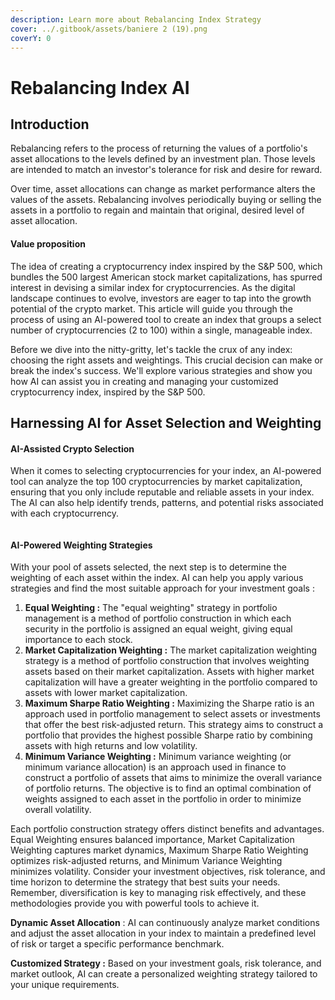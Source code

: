 ```yaml
---
description: Learn more about Rebalancing Index Strategy
cover: ../.gitbook/assets/baniere 2 (19).png
coverY: 0
---
```


# Rebalancing Index AI

## Introduction

Rebalancing refers to the process of returning the values of a portfolio's asset allocations to the levels defined by an investment plan. Those levels are intended to match an investor's tolerance for risk and desire for reward.

Over time, asset allocations can change as market performance alters the values of the assets. Rebalancing involves periodically buying or selling the assets in a portfolio to regain and maintain that original, desired level of asset allocation.

#### Value proposition

The idea of creating a cryptocurrency index inspired by the S\&P 500, which bundles the 500 largest American stock market capitalizations, has spurred interest in devising a similar index for cryptocurrencies. As the digital landscape continues to evolve, investors are eager to tap into the growth potential of the crypto market. This article will guide you through the process of using an AI-powered tool to create an index that groups a select number of cryptocurrencies (2 to 100) within a single, manageable index.

Before we dive into the nitty-gritty, let's tackle the crux of any index: choosing the right assets and weightings. This crucial decision can make or break the index's success. We'll explore various strategies and show you how AI can assist you in creating and managing your customized cryptocurrency index, inspired by the S\&P 500.

## Harnessing AI for Asset Selection and Weighting

#### AI-Assisted Crypto Selection

When it comes to selecting cryptocurrencies for your index, an AI-powered tool can analyze the top 100 cryptocurrencies by market capitalization, ensuring that you only include reputable and reliable assets in your index. The AI can also help identify trends, patterns, and potential risks associated with each cryptocurrency.

<figure><img src="https://www.investopedia.com/thmb/62S6DG2Ou6Btxi91FSVeoHY_D3I=/750x0/filters:no_upscale():max_bytes(150000):strip_icc():format(webp)/dotdash_Final_Equal_Weight_Apr_2020-01-6b2bdb8ccaf74b8d9170fafe5851d5df.jpg" alt=""><figcaption></figcaption></figure>

#### AI-Powered Weighting Strategies

With your pool of assets selected, the next step is to determine the weighting of each asset within the index. AI can help you apply various strategies and find the most suitable approach for your investment goals :

1. **Equal Weighting :** The "equal weighting" strategy in portfolio management is a method of portfolio construction in which each security in the portfolio is assigned an equal weight, giving equal importance to each stock.
2. **Market Capitalization Weighting :** The market capitalization weighting strategy is a method of portfolio construction that involves weighting assets based on their market capitalization. Assets with higher market capitalization will have a greater weighting in the portfolio compared to assets with lower market capitalization.
3. **Maximum Sharpe Ratio Weighting :** Maximizing the Sharpe ratio is an approach used in portfolio management to select assets or investments that offer the best risk-adjusted return. This strategy aims to construct a portfolio that provides the highest possible Sharpe ratio by combining assets with high returns and low volatility.
4. **Minimum Variance Weighting :** Minimum variance weighting (or minimum variance allocation) is an approach used in finance to construct a portfolio of assets that aims to minimize the overall variance of portfolio returns. The objective is to find an optimal combination of weights assigned to each asset in the portfolio in order to minimize overall volatility.

Each portfolio construction strategy offers distinct benefits and advantages. Equal Weighting ensures balanced importance, Market Capitalization Weighting captures market dynamics, Maximum Sharpe Ratio Weighting optimizes risk-adjusted returns, and Minimum Variance Weighting minimizes volatility. Consider your investment objectives, risk tolerance, and time horizon to determine the strategy that best suits your needs. Remember, diversification is key to managing risk effectively, and these methodologies provide you with powerful tools to achieve it.

**Dynamic Asset Allocation** : AI can continuously analyze market conditions and adjust the asset allocation in your index to maintain a predefined level of risk or target a specific performance benchmark.

**Customized Strategy :** Based on your investment goals, risk tolerance, and market outlook, AI can create a personalized weighting strategy tailored to your unique requirements.

